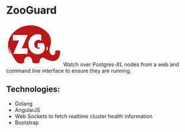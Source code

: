 # ZooGuard
![ZG](static_content/imgs/zg_logo.png?raw=true "Title")
Watch over Postgres-XL nodes from a web and command line interface to ensure they are running.

## Technologies:

- Golang
- AngularJS
- Web Sockets to fetch realtime cluster health information
- Bootstrap
